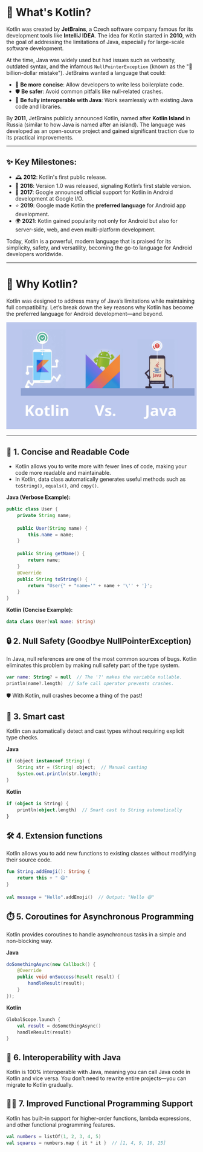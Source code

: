 # 🌟 What's Kotlin?  

Kotlin was created by **JetBrains**, a Czech software company famous for its development tools like **IntelliJ IDEA**. The idea for Kotlin started in **2010**, with the goal of addressing the limitations of Java, especially for large-scale software development.

At the time, Java was widely used but had issues such as verbosity, outdated syntax, and the infamous `NullPointerException` (known as the "💸 billion-dollar mistake"). JetBrains wanted a language that could:  
- 📝 **Be more concise**: Allow developers to write less boilerplate code.  
- 🛡️ **Be safer**: Avoid common pitfalls like null-related crashes.  
- 🔄 **Be fully interoperable with Java**: Work seamlessly with existing Java code and libraries.  

By **2011**, JetBrains publicly announced Kotlin, named after **Kotlin Island** in Russia (similar to how Java is named after an island). The language was developed as an open-source project and gained significant traction due to its practical improvements.

---

## ✨ **Key Milestones**:
- 🕰️ **2012**: Kotlin's first public release.  
- 🚀 **2016**: Version 1.0 was released, signaling Kotlin’s first stable version.  
- 📱 **2017**: Google announced official support for Kotlin in Android development at Google I/O.  
- ⭐ **2019**: Google made Kotlin the **preferred language** for Android app development.  
- 🌍 **2021**: Kotlin gained popularity not only for Android but also for server-side, web, and even multi-platform development.  

Today, Kotlin is a powerful, modern language that is praised for its simplicity, safety, and versatility, becoming the go-to language for Android developers worldwide.

---

# 🤔 **Why Kotlin?**  
Kotlin was designed to address many of Java’s limitations while maintaining full compatibility. Let’s break down the key reasons why Kotlin has become the preferred language for Android development—and beyond.

![Kotlin vs Java](../Picture/kotlin_vs_java.png)  

---

## 🚀 **1. Concise and Readable Code**  
- Kotlin allows you to write more with fewer lines of code, making your code more readable and maintainable.
- In Kotlin, data class automatically generates useful methods such as `toString()`, `equals()`, and `copy()`.

**Java (Verbose Example):**  
```java
public class User {
    private String name;

    public User(String name) {
        this.name = name;
    }

    public String getName() {
        return name;
    }
    @Override
    public String toString() {
        return "User{" + "name='" + name + '\'' + '}';
    }
}
```
**Kotlin (Concise Example):**
```kotlin
data class User(val name: String)
```

## 🔒 2. **Null Safety (Goodbye NullPointerException)**
In Java, null references are one of the most common sources of bugs. Kotlin eliminates this problem by making null safety part of the type system.
```kotlin
var name: String? = null  // The '?' makes the variable nullable.
println(name?.length)  // Safe call operator prevents crashes.
```
🛡️ With Kotlin, null crashes become a thing of the past!

## 🧠 3. **Smart cast**
Kotlin can automatically detect and cast types without requiring explicit type checks.

**Java**
```java
if (object instanceof String) {
    String str = (String) object;  // Manual casting
    System.out.println(str.length);
}
```
**Kotlin**
```kotlin
if (object is String) {
    println(object.length)  // Smart cast to String automatically
}
```

## 🛠️ 4. **Extension functions**
Kotlin allows you to add new functions to existing classes without modifying their source code.
```kotlin
fun String.addEmoji(): String {
    return this + " 😄"
}

val message = "Hello".addEmoji()  // Output: "Hello 😄"
```

## ⏱️ 5. **Coroutines for Asynchronous Programming**
Kotlin provides coroutines to handle asynchronous tasks in a simple and non-blocking way.

**Java**
```java
doSomethingAsync(new Callback() {
    @Override
    public void onSuccess(Result result) {
        handleResult(result);
    }
});
```
**Kotlin**
```kotlin
GlobalScope.launch {
    val result = doSomethingAsync()
    handleResult(result)
}
```

## 🔄 6. **Interoperability with Java**
Kotlin is 100% interoperable with Java, meaning you can call Java code in Kotlin and vice versa. You don’t need to rewrite entire projects—you can migrate to Kotlin gradually.

## 🧑‍💻 7. **Improved Functional Programming Support**
Kotlin has built-in support for higher-order functions, lambda expressions, and other functional programming features. 
```kotlin
val numbers = listOf(1, 2, 3, 4, 5)
val squares = numbers.map { it * it }  // [1, 4, 9, 16, 25]
```